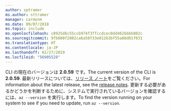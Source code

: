 ```yaml
---
author: sptramer
ms.author: sttramer
manager: carmonm
ms.date: 09/07/2018
ms.topic: include
ms.openlocfilehash: c8925d6c55ccb974f3ffccdcec0dd462bbbb802c
ms.sourcegitcommit: 9fb008f2802ca6a58f33e01263bf55a80d01f031
ms.translationtype: HT
ms.contentlocale: ja-JP
ms.lasthandoff: 02/27/2019
ms.locfileid: "56905528"
---
```

<span data-ttu-id="bda06-101">CLI の現在のバージョンは __2.0.59__ です。</span><span class="sxs-lookup"><span data-stu-id="bda06-101">The current version of the CLI is __2.0.59__.</span></span> <span data-ttu-id="bda06-102">最新リリースについては、[リリース ノート](../release-notes-azure-cli.md)をご覧ください。</span><span class="sxs-lookup"><span data-stu-id="bda06-102">For information about the latest release, see the [release notes](../release-notes-azure-cli.md).</span></span> <span data-ttu-id="bda06-103">更新する必要があるかどうかを判断するために、システムで実行されているバージョンを確認するには、`az --version` を実行します。</span><span class="sxs-lookup"><span data-stu-id="bda06-103">To find the version running on your system to see if you need to update, run `az --version`.</span></span>
